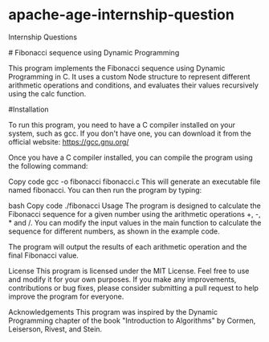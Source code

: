 # apache-age-internship-question
Internship Questions

# Fibonacci sequence using Dynamic Programming

This program implements the Fibonacci sequence using Dynamic Programming in C. It uses a custom Node structure to represent different arithmetic operations and conditions, and evaluates their values recursively using the calc function.

#Installation

To run this program, you need to have a C compiler installed on your system, such as gcc. If you don't have one, you can download it from the official website: https://gcc.gnu.org/

Once you have a C compiler installed, you can compile the program using the following command:

Copy code
gcc -o fibonacci fibonacci.c
This will generate an executable file named fibonacci. You can then run the program by typing:

bash
Copy code
./fibonacci
Usage
The program is designed to calculate the Fibonacci sequence for a given number using the arithmetic operations +, -, * and /. You can modify the input values in the main function to calculate the sequence for different numbers, as shown in the example code.

The program will output the results of each arithmetic operation and the final Fibonacci value.

License
This program is licensed under the MIT License. Feel free to use and modify it for your own purposes. If you make any improvements, contributions or bug fixes, please consider submitting a pull request to help improve the program for everyone.

Acknowledgements
This program was inspired by the Dynamic Programming chapter of the book "Introduction to Algorithms" by Cormen, Leiserson, Rivest, and Stein.





